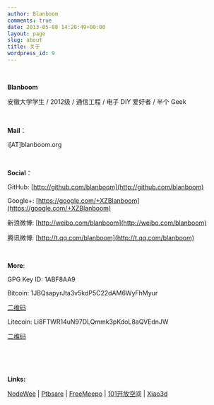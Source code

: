 ```yaml
---
author: Blanboom
comments: true
date: 2013-05-08 14:20:49+00:00
layout: page
slug: about
title: 关于
wordpress_id: 9
---
```



<br/>

**Blanboom**

安徽大学学生 / 2012级 / 通信工程 / 电子 DIY 爱好者 / 半个 Geek

<br/>

**Mail**：

i[AT]blanboom.org


<br/>

**Social**：

GitHub: [http://github.com/blanboom](http://github.com/blanboom)

Google+: [https://google.com/+XZBlanboom](https://google.com/+XZBlanboom)

新浪微博: [http://weibo.com/blanboom](http://weibo.com/blanboom)

腾讯微博: [http://t.qq.com/blanboom](http://t.qq.com/blanboom)

<br/>

**More**:

GPG Key ID: 1ABF8AA9

Bitcoin: 1JBQsapyrJta3v5kdP5C22dAM6WyFhMyur

[二维码](http://blanboom.org/d/bitcoin.png)

Litecoin: Li8FTWR14uN97DLQmmk3pKdoL8aQVEdnJW

[二维码](http://blanboom.org/d/litecoin.png)

<br/>
<br/>
<br/>

**Links:**

[NodeWee](http://nodewee.me)  |  [Ptbsare](http://ptbsare.org)  |  [FreeMeepo](http://www.freemeepo.com/blog/)  |  [101开放空间](http://site.douban.com/174634/) | [Xiao3d](http://xiao3d.org)
